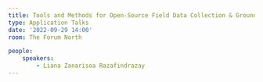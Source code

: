 ```yaml
---
title: Tools and Methods for Open-Source Field Data Collection & Ground Truthing
type: Application Talks
date: '2022-09-29 14:00'
room: The Forum North

people:
    speakers:
        - Liana Zanarisoa Razafindrazay
---
```

